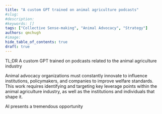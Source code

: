 ```yaml
---
title: "A custom GPT trained on animal agriculture podcasts"
#slug: 
#description:
#keywords: []
tags: ["Collective Sense-making", "Animal Advocacy", "Strategy"]
authors: qmchugh
#image:
hide_table_of_contents: true
draft: true
---
```


TL;DR A custom GPT trained on podcasts related to the animal agriculture industry

Animal advocacy organizations must constantly innovate to influence institutions, policymakers, and companies to improve welfare standards. This work requires identifying and targeting key leverage points within the animal agriculture industry, as well as the institutions and individuals that shape it.


AI presents a tremendous opportunity 